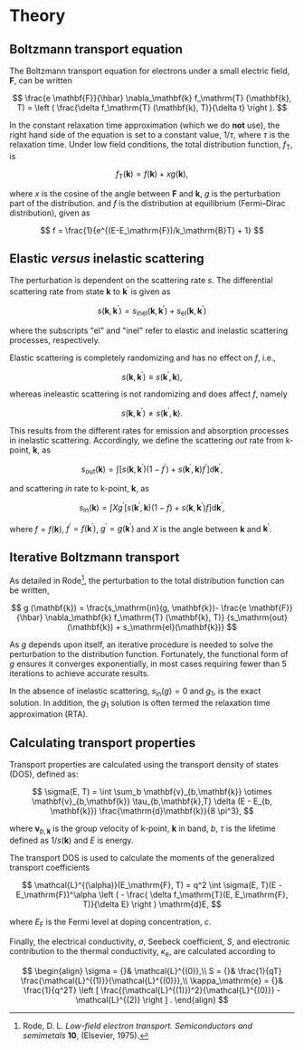 # Theory

## Boltzmann transport equation

The Boltzmann transport equation for electrons under a small electric field,
$\mathbf{F}$, can be written

$$
    \frac{e \mathbf{F}}{\hbar} \nabla_\mathbf{k} f_\mathrm{T} (\mathbf{k}, T) =
        \left ( \frac{\delta f_\mathrm{T} (\mathbf{k}, T)}{\delta t} \right ).
$$

In the constant relaxation time approximation (which we do **not** use), the
right hand side of the equation is set to a constant value, $1/\tau$,
where $\tau$ is the relaxation time. Under low field conditions, the total
distribution function, $f_\mathrm{T}$, is

$$
    f_\mathrm{T}(\mathbf{k}) = f(\mathbf{k}) + xg(\mathbf{k}),
$$

where $x$ is the cosine of the angle between $\mathbf{F}$ and
$\mathbf{k}$, $g$ is the perturbation part of the distribution.
and $f$ is the distribution at equilibrium (Fermi–Dirac distribution),
given as


$$
    f = \frac{1}{e^{(E-E_\mathrm{F})/k_\mathrm{B}T} + 1}
$$


## Elastic *versus* inelastic scattering

The perturbation is dependent on the scattering rate $s$.
The differential scattering rate from state $\mathbf{k}$ to
$\mathbf{k}^\prime$ is given as

$$
    s(\mathbf{k}, \mathbf{k}^\prime ) =
        s_\mathrm{inel} (\mathbf{k}, \mathbf{k}^\prime ) +
        s_\mathrm{el} (\mathbf{k}, \mathbf{k}^\prime )
$$

where the subscripts "$\mathrm{el}$" and "$\mathrm{inel}$"  refer
to elastic and inelastic scattering processes, respectively.

Elastic scattering is completely randomizing and has no effect on $f$, i.e.,

$$
    s(\mathbf{k}, \mathbf{k}^\prime) \equiv s(\mathbf{k}^\prime, \mathbf{k}),
$$

whereas ineleastic scattering is not randomizing and does affect $f$, namely

$$
    s(\mathbf{k}, \mathbf{k}^\prime) \neq s(\mathbf{k}^\prime, \mathbf{k}).
$$

This results from the different rates for emission and absorption processes in
inelastic scattering. Accordingly, we define the scattering *out* rate from
k-point, $\mathbf{k}$, as

$$
    s_\mathrm{out}(\mathbf{k}) = \int \left [
        s( \mathbf{k}, \mathbf{k}^\prime ) (1 - f^\prime) +
        s(\mathbf{k}^\prime, \mathbf{k}) f^\prime
        \right ] \mathrm{d}\mathbf{k}^\prime,
$$

and scattering *in* rate to k-point, $\mathbf{k}$, as

$$
    s_\mathrm{in}(\mathbf{k}) = \int X g^\prime \left [
        s(\mathbf{k}^\prime, \mathbf{k}) (1 - f) +
        s(\mathbf{k}, \mathbf{k}^\prime) f
        \right ] \mathrm{d}\mathbf{k}^\prime,
$$

where $f=f(\mathbf{k})$, $f^\prime = f(\mathbf{k}^\prime)$,
$g^\prime = g(\mathbf{k}^\prime)$ and $X$ is the angle between
$\mathbf{k}$ and $\mathbf{k}^\prime$.


## Iterative Boltzmann transport

As detailed in Rode[^Rode], the perturbation to the total distribution function
can be written,

$$
   g (\mathbf{k}) =
        \frac{s_\mathrm{in}(g, \mathbf{k})-
        \frac{e \mathbf{F}}{\hbar} \nabla_\mathbf{k} f_\mathrm{T} (\mathbf{k}, T)}
        {s_\mathrm{out}(\mathbf{k}) + s_\mathrm{el}(\mathbf{k})}
$$

As $g$  depends upon itself, an iterative procedure is needed to solve the
perturbation to the distribution function. Fortunately, the functional form of
$g$ ensures it converges exponentially, in most cases requiring fewer than
5 iterations to achieve accurate results.

In the absence of inelastic scattering, $s_\mathrm{in}(g) = 0$ and
$g_1$, is the exact solution. In addition, the $g_1$ solution is
often termed the relaxation time approximation (RTA).

## Calculating transport properties

Transport properties are calculated using the transport density of states (DOS),
defined as:

$$
    \sigma(E, T) =
        \int \sum_b \mathbf{v}_{b,\mathbf{k}} \otimes \mathbf{v}_{b,\mathbf{k}}
        \tau_{b,\mathbf{k},T} \delta (E - E_{b, \mathbf{k}})
        \frac{\mathrm{d}\mathbf{k}}{8 \pi^3},
$$

where $\mathbf{v}_{b, \mathbf{k}}$ is the group velocity of k-point,
$\mathbf{k}$ in band, $b$, $\tau$ is the lifetime defined as
$1/s(\mathbf{k})$ and $E$ is energy.

The transport DOS is used to calculate the moments of the generalized transport
coefficients


$$
    \mathcal{L}^{(\alpha)}(E_\mathrm{F}, T) =
        q^2 \int \sigma(E, T)(E - E_\mathrm{F})^\alpha \left (
        - \frac{ \delta f_\mathrm{T}(E, E_\mathrm{F}, T)}{\delta E}
        \right ) \mathrm{d}E,
$$

where $E_\mathrm{F}$ is the Fermi level at doping concentration, $c$.

Finally, the electrical conductivity, $\sigma$, Seebeck coefficient,
$S$, and electronic contribution to the thermal conductivity,
$\kappa_\mathrm{e}$, are calculated according to

$$
\begin{align}
    \sigma = {}& \mathcal{L}^{(0)},\\
    S = {}& \frac{1}{qT} \frac{\mathcal{L}^{(1)}}{\mathcal{L}^{(0)}},\\
    \kappa_\mathrm{e} = {}& \frac{1}{q^2T}
        \left [ \frac{(\mathcal{L}^{(1)})^2}{\mathcal{L}^{(0)}}
            - \mathcal{L}^{(2)} \right ] .
\end{align}
$$



[^Rode]: Rode, D. L. *Low-field electron transport. Semiconductors and semimetals* **10**, (Elsevier, 1975).
